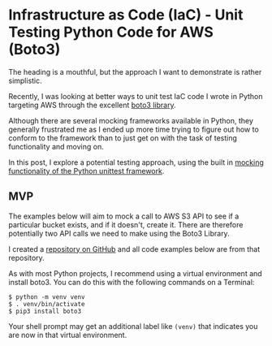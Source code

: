 # Infrastructure as Code (IaC) - Unit Testing Python Code for AWS (Boto3)

The heading is a mouthful, but the approach I want to demonstrate is rather simplistic.

Recently, I was looking at better ways to unit test IaC code I wrote in Python targeting AWS through the excellent [boto3 library](https://boto3.amazonaws.com/v1/documentation/api/latest/index.html).

Although there are several mocking frameworks available in Python, they generally frustrated me as I ended up more time trying to figure out how to conform to the framework than to just get on with the task of testing functionality and moving on.

In this post, I explore a potential testing approach, using the built in [mocking functionality of the Python unittest framework](https://docs.python.org/3/library/unittest.mock.html).


## MVP

The examples below will aim to mock a call to AWS S3 API to see if a particular bucket exists, and if it doesn't, create it. There are therefore potentially two API calls we need to make using the Boto3 Library.

I created a [repository on GitHub](https://github.com/nicc777/iac-mocking-test) and all code examples below are from that repository.

As with most Python projects, I recommend using a virtual environment and install boto3. You can do this with the following commands on a Terminal:

```shell
$ python -m venv venv
$ . venv/bin/activate
$ pip3 install boto3
```

Your shell prompt may get an additional label like `(venv)` that indicates you are now in that virtual environment.



